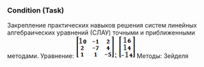 ### Condition (Task)
Закрепление практических навыков решения систем линейных алгебраических уравнений (СЛАУ) точными и приближенными методами.
Уравнение:
![Matr](matr.png)
Методы:
Зейделя